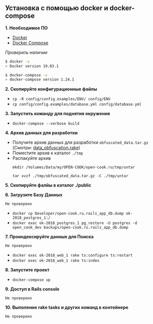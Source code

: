 ## Установка с помощью docker и docker-compose

**1. Необходимое ПО**

- [Docker](https://docs.docker.com/get-started/)
- [Docker Compose](https://docs.docker.com/compose/)

*Проверить наличие*

```bash
$ docker -v
> Docker version 19.03.1

$ docker-compose -v
> docker-compose version 1.24.1
```

**2. Скопируйте конфигурационные файлы**

- `cp -R config/config.examples/ENV/ config/ENV`
- `cp config/config.examples/database.yml config/database.yml`

**3. Запустить команду для поднятия окружения**

- `docker-compose --verbose build`

**4. Архив данных для разработки**

- Получите архив данных для разработки `obfuscated_data.tar.gz` (Смотри: [data_obfuscation.rake](lib/tasks/README.md))
- Поместите архив к каталог `./tmp`
- Распакуйте архив
    ```
    mkdir /Volumes/Data/my/OPEN-COOK/open-cook.ru/tmp/untar

    tar xvzf ./tmp/obfuscated_data.tar.gz -C ./tmp/untar
    ```

**5. Скопируйте фалйы в каталог ./public**

**6. Загрузите Базу Данных**

`Не проверено`

- `docker cp Developer/open-cook.ru.rails_app_db.dump ok-2018_postgres_1:/`
- `docker exec ok-2018_postgres_1 pg_restore -U postgres -d open_cook_dev backups/open-cook.ru.rails_app_db.dump`

**7. Проиндексируйте данные для Поиска**

`Не проверено`

- `docker exec ok-2018_web_1 rake ts:configure ts:restart`
- `docker exec ok-2018_web_1 rake ts:index`

**8. Запустите проект**

- `docker-compose up`

**9. Доступ в Rails console**

`Не проверено`

**10. Выполение rake tasks и других команд в контейнере**

`Не проверено`
